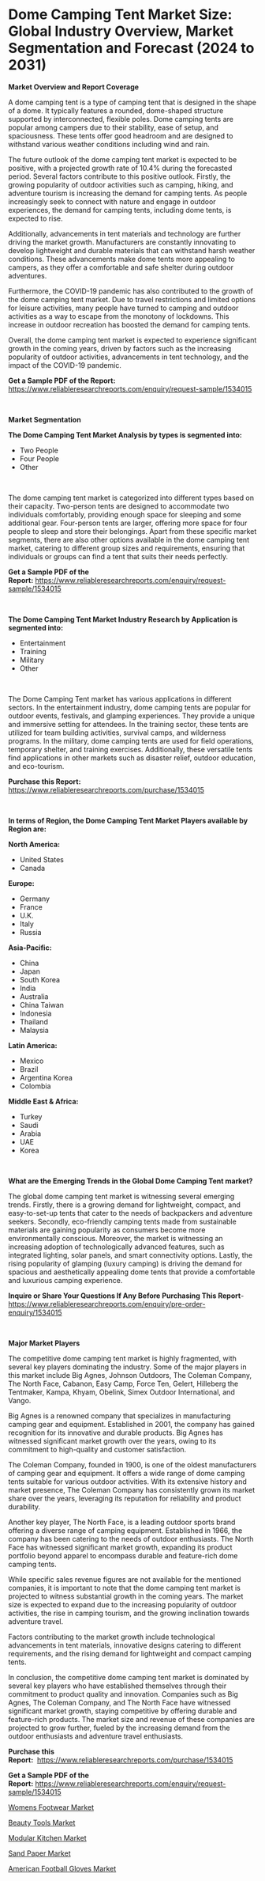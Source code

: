 <p><h1>Dome Camping Tent Market Size: Global Industry Overview, Market Segmentation and Forecast (2024 to 2031)</h1></p><p><strong>Market Overview and Report Coverage</strong></p>
<p><p>A dome camping tent is a type of camping tent that is designed in the shape of a dome. It typically features a rounded, dome-shaped structure supported by interconnected, flexible poles. Dome camping tents are popular among campers due to their stability, ease of setup, and spaciousness. These tents offer good headroom and are designed to withstand various weather conditions including wind and rain.</p><p>The future outlook of the dome camping tent market is expected to be positive, with a projected growth rate of 10.4% during the forecasted period. Several factors contribute to this positive outlook. Firstly, the growing popularity of outdoor activities such as camping, hiking, and adventure tourism is increasing the demand for camping tents. As people increasingly seek to connect with nature and engage in outdoor experiences, the demand for camping tents, including dome tents, is expected to rise.</p><p>Additionally, advancements in tent materials and technology are further driving the market growth. Manufacturers are constantly innovating to develop lightweight and durable materials that can withstand harsh weather conditions. These advancements make dome tents more appealing to campers, as they offer a comfortable and safe shelter during outdoor adventures.</p><p>Furthermore, the COVID-19 pandemic has also contributed to the growth of the dome camping tent market. Due to travel restrictions and limited options for leisure activities, many people have turned to camping and outdoor activities as a way to escape from the monotony of lockdowns. This increase in outdoor recreation has boosted the demand for camping tents.</p><p>Overall, the dome camping tent market is expected to experience significant growth in the coming years, driven by factors such as the increasing popularity of outdoor activities, advancements in tent technology, and the impact of the COVID-19 pandemic.</p></p>
<p><strong>Get a Sample PDF of the Report:</strong> <a href="https://www.reliableresearchreports.com/enquiry/request-sample/1534015">https://www.reliableresearchreports.com/enquiry/request-sample/1534015</a></p>
<p>&nbsp;</p>
<p><strong>Market Segmentation</strong></p>
<p><strong>The Dome Camping Tent Market Analysis by types is segmented into:</strong></p>
<p><ul><li>Two People</li><li>Four People</li><li>Other</li></ul></p>
<p>&nbsp;</p>
<p><p>The dome camping tent market is categorized into different types based on their capacity. Two-person tents are designed to accommodate two individuals comfortably, providing enough space for sleeping and some additional gear. Four-person tents are larger, offering more space for four people to sleep and store their belongings. Apart from these specific market segments, there are also other options available in the dome camping tent market, catering to different group sizes and requirements, ensuring that individuals or groups can find a tent that suits their needs perfectly.</p></p>
<p><strong>Get a Sample PDF of the Report:</strong>&nbsp;<a href="https://www.reliableresearchreports.com/enquiry/request-sample/1534015">https://www.reliableresearchreports.com/enquiry/request-sample/1534015</a></p>
<p>&nbsp;</p>
<p><strong>The Dome Camping Tent Market Industry Research by Application is segmented into:</strong></p>
<p><ul><li>Entertainment</li><li>Training</li><li>Military</li><li>Other</li></ul></p>
<p>&nbsp;</p>
<p><p>The Dome Camping Tent market has various applications in different sectors. In the entertainment industry, dome camping tents are popular for outdoor events, festivals, and glamping experiences. They provide a unique and immersive setting for attendees. In the training sector, these tents are utilized for team building activities, survival camps, and wilderness programs. In the military, dome camping tents are used for field operations, temporary shelter, and training exercises. Additionally, these versatile tents find applications in other markets such as disaster relief, outdoor education, and eco-tourism.</p></p>
<p><strong>Purchase this Report:</strong>&nbsp; <a href="https://www.reliableresearchreports.com/purchase/1534015">https://www.reliableresearchreports.com/purchase/1534015</a></p>
<p>&nbsp;</p>
<p><strong>In terms of Region, the Dome Camping Tent Market Players available by Region are:</strong></p>
<p>
    <p> <strong> North America: </strong>
        <ul>
            <li>United States</li>
            <li>Canada</li>
        </ul>
        </p> 
    <p> <strong> Europe: </strong>
        <ul>
            <li>Germany</li>
            <li>France</li>
            <li>U.K.</li>
            <li>Italy</li>
            <li>Russia</li>
        </ul>
        </p> 
    <p> <strong> Asia-Pacific: </strong>
        <ul>
            <li>China</li>
            <li>Japan</li>
            <li>South Korea</li>
            <li>India</li>
            <li>Australia</li>
            <li>China Taiwan</li>
            <li>Indonesia</li>
            <li>Thailand</li>
            <li>Malaysia</li>
        </ul>
        </p> 
    <p> <strong> Latin America: </strong>
        <ul>
            <li>Mexico</li>
            <li>Brazil</li>
            <li>Argentina Korea</li>
            <li>Colombia</li>
        </ul>
        </p> 
    <p> <strong> Middle East & Africa: </strong>
        <ul>
            <li>Turkey</li>
            <li>Saudi</li>
            <li>Arabia</li>
            <li>UAE</li>
            <li>Korea</li>
        </ul>
    </p>
    </p>
<p>&nbsp;</p>
<p><strong>What are the Emerging Trends in the Global Dome Camping Tent market?</strong></p>
<p><p>The global dome camping tent market is witnessing several emerging trends. Firstly, there is a growing demand for lightweight, compact, and easy-to-set-up tents that cater to the needs of backpackers and adventure seekers. Secondly, eco-friendly camping tents made from sustainable materials are gaining popularity as consumers become more environmentally conscious. Moreover, the market is witnessing an increasing adoption of technologically advanced features, such as integrated lighting, solar panels, and smart connectivity options. Lastly, the rising popularity of glamping (luxury camping) is driving the demand for spacious and aesthetically appealing dome tents that provide a comfortable and luxurious camping experience.</p></p>
<p><strong>Inquire or Share Your Questions If Any Before Purchasing This Report</strong>- <a href="https://www.reliableresearchreports.com/enquiry/pre-order-enquiry/1534015">https://www.reliableresearchreports.com/enquiry/pre-order-enquiry/1534015</a></p>
<p>&nbsp;</p>
<p><strong>Major Market Players</strong></p>
<p><p>The competitive dome camping tent market is highly fragmented, with several key players dominating the industry. Some of the major players in this market include Big Agnes, Johnson Outdoors, The Coleman Company, The North Face, Cabanon, Easy Camp, Force Ten, Gelert, Hilleberg the Tentmaker, Kampa, Khyam, Obelink, Simex Outdoor International, and Vango.</p><p>Big Agnes is a renowned company that specializes in manufacturing camping gear and equipment. Established in 2001, the company has gained recognition for its innovative and durable products. Big Agnes has witnessed significant market growth over the years, owing to its commitment to high-quality and customer satisfaction.</p><p>The Coleman Company, founded in 1900, is one of the oldest manufacturers of camping gear and equipment. It offers a wide range of dome camping tents suitable for various outdoor activities. With its extensive history and market presence, The Coleman Company has consistently grown its market share over the years, leveraging its reputation for reliability and product durability.</p><p>Another key player, The North Face, is a leading outdoor sports brand offering a diverse range of camping equipment. Established in 1966, the company has been catering to the needs of outdoor enthusiasts. The North Face has witnessed significant market growth, expanding its product portfolio beyond apparel to encompass durable and feature-rich dome camping tents.</p><p>While specific sales revenue figures are not available for the mentioned companies, it is important to note that the dome camping tent market is projected to witness substantial growth in the coming years. The market size is expected to expand due to the increasing popularity of outdoor activities, the rise in camping tourism, and the growing inclination towards adventure travel.</p><p>Factors contributing to the market growth include technological advancements in tent materials, innovative designs catering to different requirements, and the rising demand for lightweight and compact camping tents.</p><p>In conclusion, the competitive dome camping tent market is dominated by several key players who have established themselves through their commitment to product quality and innovation. Companies such as Big Agnes, The Coleman Company, and The North Face have witnessed significant market growth, staying competitive by offering durable and feature-rich products. The market size and revenue of these companies are projected to grow further, fueled by the increasing demand from the outdoor enthusiasts and adventure travel enthusiasts.</p></p>
<p><strong>Purchase this Report:</strong>&nbsp;&nbsp;<a href="https://www.reliableresearchreports.com/purchase/1534015">https://www.reliableresearchreports.com/purchase/1534015</a></p>
<p></p>
<p><strong>Get a Sample PDF of the Report:</strong>&nbsp;<a href="https://www.reliableresearchreports.com/enquiry/request-sample/1534015">https://www.reliableresearchreports.com/enquiry/request-sample/1534015</a></p>
<p><p><a href="https://github.com/RickHolmes3/Market-Research-Report-List-2/blob/main/womens-footwear-market.md">Womens Footwear Market</a></p><p><a href="https://github.com/PeterParrish5/Market-Research-Report-List-2/blob/main/beauty-tools-market.md">Beauty Tools Market</a></p><p><a href="https://github.com/NorbertYates/Market-Research-Report-List-2/blob/main/modular-kitchen-market.md">Modular Kitchen Market</a></p><p><a href="https://github.com/GroverBarry/Market-Research-Report-List-2/blob/main/sand-paper-market.md">Sand Paper Market</a></p><p><a href="https://github.com/CliffMedina6/Market-Research-Report-List-2/blob/main/american-football-gloves-market.md">American Football Gloves Market</a></p></p>